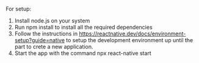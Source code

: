 For setup:

1. Install node.js on your system
2. Run npm install to install all the required dependencies
3. Follow the instructions in https://reactnative.dev/docs/environment-setup?guide=native to setup the development environment up until the part to crete a new application.
4. Start the app with the command npx react-native start
